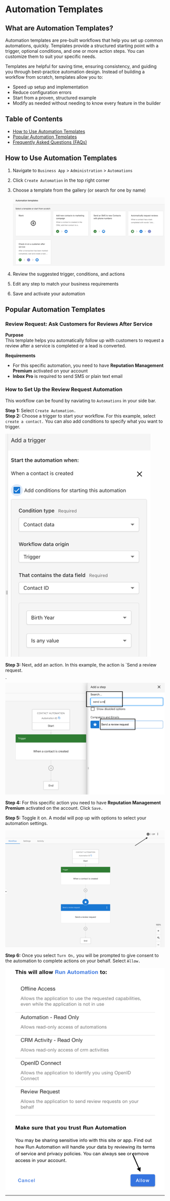 # Automation Templates

## What are Automation Templates?
Automation templates are pre-built workflows that help you set up common automations, quickly. Templates provide a structured starting point with a trigger, optional conditions, and one or more action steps. You can customize them to suit your specific needs.

Templates are helpful for saving time, ensuring consistency, and guiding you through best-practice automation design. Instead of building a workflow from scratch, templates allow you to:

- Speed up setup and implementation
- Reduce configuration errors
- Start from a proven, structured example
- Modify as needed without needing to know every feature in the builder

## Table of Contents
- [How to Use Automation Templates](#how-to-use-automation-templates)
- [Popular Automation Templates](#popular-automation-templates)
- [Frequently Asked Questions (FAQs)](#frequently-asked-questions-faqs)

## How to Use Automation Templates
1. Navigate to `Business App` > `Administration` > `Automations`
2. Click `Create Automation` in the top right corner
3. Choose a template from the gallery (or search for one by name)

    ![Automation Template Selection](../../img/automations_template.png)

4. Review the suggested trigger, conditions, and actions
5. Edit any step to match your business requirements
6. Save and activate your automation

## Popular Automation Templates

### Review Request: Ask Customers for Reviews After Service

**Purpose**  
This template helps you automatically follow up with customers to request a review after a service is completed or a lead is converted. 

**Requirements**  
- For this specific automation, you need to have **Reputation Management Premium** activated on your account  
- **Inbox Pro** is required to send SMS or plain text email

### How to Set Up the Review Request Automation

This workflow can be found by naviating to `Automations` in your side bar. 

**Step 1:** Select `Create Automation.`  
**Step 2:** Choose a trigger to start your workflow. For this example, select `create a contact.` You can also add conditions to specify what you want to trigger.  

![Review Request Step 1](../../img/automations_template_review_request_one.png)

**Step 3:** Next, add an action. In this example, the action is `Send a review request.

`  ![Review Request Step 2](../../img/automations_template_review_request_two.png)

**Step 4:** For this specific action you need to have **Reputation Management Premium** activated on the account. Click `Save.` 

**Step 5:** Toggle it on. A modal will pop up with options to select your automation settings.  

![Review Request Step 3](../../img/automations_template_review_request_three.png)

**Step 6:** Once you select `Turn On,` you will be prompted to give consent to the automation to complete actions on your behalf. Select `Allow.`

![Review Request Step 4](../../img/automations_template_review_request_four.png)

---
